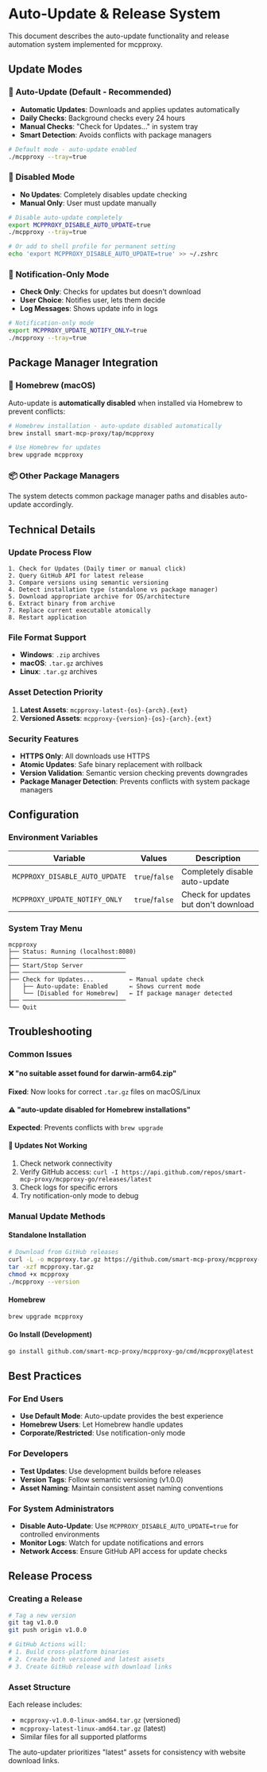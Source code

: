 # Auto-Update & Release System

This document describes the auto-update functionality and release automation system implemented for mcpproxy.

## Update Modes

### 🔄 Auto-Update (Default - Recommended)

- **Automatic Updates**: Downloads and applies updates automatically
- **Daily Checks**: Background checks every 24 hours
- **Manual Checks**: "Check for Updates..." in system tray
- **Smart Detection**: Avoids conflicts with package managers

```bash
# Default mode - auto-update enabled
./mcpproxy --tray=true
```

### 🚫 Disabled Mode

- **No Updates**: Completely disables update checking
- **Manual Only**: User must update manually

```bash
# Disable auto-update completely
export MCPPROXY_DISABLE_AUTO_UPDATE=true
./mcpproxy --tray=true

# Or add to shell profile for permanent setting
echo 'export MCPPROXY_DISABLE_AUTO_UPDATE=true' >> ~/.zshrc
```

### 🔔 Notification-Only Mode

- **Check Only**: Checks for updates but doesn't download
- **User Choice**: Notifies user, lets them decide
- **Log Messages**: Shows update info in logs

```bash
# Notification-only mode
export MCPPROXY_UPDATE_NOTIFY_ONLY=true
./mcpproxy --tray=true
```

## Package Manager Integration

### 🍺 Homebrew (macOS)

Auto-update is **automatically disabled** when installed via Homebrew to prevent conflicts:

```bash
# Homebrew installation - auto-update disabled automatically
brew install smart-mcp-proxy/tap/mcpproxy

# Use Homebrew for updates
brew upgrade mcpproxy
```

### 📦 Other Package Managers

The system detects common package manager paths and disables auto-update accordingly.

## Technical Details

### Update Process Flow

```
1. Check for Updates (Daily timer or manual click)
2. Query GitHub API for latest release
3. Compare versions using semantic versioning
4. Detect installation type (standalone vs package manager)
5. Download appropriate archive for OS/architecture
6. Extract binary from archive
7. Replace current executable atomically
8. Restart application
```

### File Format Support

- **Windows**: `.zip` archives
- **macOS**: `.tar.gz` archives  
- **Linux**: `.tar.gz` archives

### Asset Detection Priority

1. **Latest Assets**: `mcpproxy-latest-{os}-{arch}.{ext}`
2. **Versioned Assets**: `mcpproxy-{version}-{os}-{arch}.{ext}`

### Security Features

- **HTTPS Only**: All downloads use HTTPS
- **Atomic Updates**: Safe binary replacement with rollback
- **Version Validation**: Semantic version checking prevents downgrades
- **Package Manager Detection**: Prevents conflicts with system package managers

## Configuration

### Environment Variables

| Variable | Values | Description |
|----------|---------|-------------|
| `MCPPROXY_DISABLE_AUTO_UPDATE` | `true`/`false` | Completely disable auto-update |
| `MCPPROXY_UPDATE_NOTIFY_ONLY` | `true`/`false` | Check for updates but don't download |

### System Tray Menu

```
mcpproxy
├── Status: Running (localhost:8080)
├── ─────────────────────────────
├── Start/Stop Server
├── ─────────────────────────────  
├── Check for Updates...          ← Manual update check
│   ├── Auto-update: Enabled      ← Shows current mode
│   └── [Disabled for Homebrew]   ← If package manager detected
├── ─────────────────────────────
└── Quit
```

## Troubleshooting

### Common Issues

#### ❌ "no suitable asset found for darwin-arm64.zip"
**Fixed**: Now looks for correct `.tar.gz` files on macOS/Linux

#### ⚠️ "auto-update disabled for Homebrew installations"
**Expected**: Prevents conflicts with `brew upgrade`

#### 🔄 Updates Not Working
1. Check network connectivity
2. Verify GitHub access: `curl -I https://api.github.com/repos/smart-mcp-proxy/mcpproxy-go/releases/latest`
3. Check logs for specific errors
4. Try notification-only mode to debug

### Manual Update Methods

#### Standalone Installation
```bash
# Download from GitHub releases
curl -L -o mcpproxy.tar.gz https://github.com/smart-mcp-proxy/mcpproxy-go/releases/latest/download/mcpproxy-latest-darwin-arm64.tar.gz
tar -xzf mcpproxy.tar.gz
chmod +x mcpproxy
./mcpproxy --version
```

#### Homebrew
```bash
brew upgrade mcpproxy
```

#### Go Install (Development)
```bash
go install github.com/smart-mcp-proxy/mcpproxy-go/cmd/mcpproxy@latest
```

## Best Practices

### For End Users
- **Use Default Mode**: Auto-update provides the best experience
- **Homebrew Users**: Let Homebrew handle updates
- **Corporate/Restricted**: Use notification-only mode

### For Developers
- **Test Updates**: Use development builds before releases
- **Version Tags**: Follow semantic versioning (v1.0.0)
- **Asset Naming**: Maintain consistent asset naming conventions

### For System Administrators
- **Disable Auto-Update**: Use `MCPPROXY_DISABLE_AUTO_UPDATE=true` for controlled environments
- **Monitor Logs**: Watch for update notifications and errors
- **Network Access**: Ensure GitHub API access for update checks

## Release Process

### Creating a Release
```bash
# Tag a new version
git tag v1.0.0
git push origin v1.0.0

# GitHub Actions will:
# 1. Build cross-platform binaries
# 2. Create both versioned and latest assets
# 3. Create GitHub release with download links
```

### Asset Structure
Each release includes:
- `mcpproxy-v1.0.0-linux-amd64.tar.gz` (versioned)
- `mcpproxy-latest-linux-amd64.tar.gz` (latest)
- Similar files for all supported platforms

The auto-updater prioritizes "latest" assets for consistency with website download links. 
